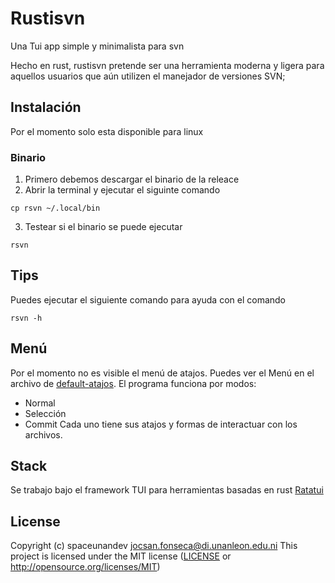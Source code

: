 # Rustisvn
Una Tui app simple y minimalista para svn

Hecho en rust, rustisvn pretende ser una herramienta moderna y 
ligera para aquellos usuarios que aún utilizen el manejador de versiones SVN;

## Instalación
Por el momento solo esta disponible para linux
### Binario
1. Primero debemos descargar el binario de la releace
2. Abrir la terminal y ejecutar el siguinte comando
```
cp rsvn ~/.local/bin
```
3. Testear si el binario se puede ejecutar
```
rsvn
```

## Tips
Puedes ejecutar el siguiente comando para ayuda con el comando
```
rsvn -h
```

## Menú
Por el momento no es visible el menú de atajos. Puedes ver el Menú en el archivo de [default-atajos]. 
El programa funciona por modos:
- Normal
- Selección
- Commit
Cada uno tiene sus atajos y formas de interactuar con los archivos.

[default-atajos]: ./default-atajos.md

## Stack
Se trabajo bajo el framework TUI para herramientas basadas en rust [Ratatui]

[Ratatui]: https://ratatui.rs

## License
Copyright (c) spaceunandev <jocsan.fonseca@di.unanleon.edu.ni>
This project is licensed under the MIT license ([LICENSE] or <http://opensource.org/licenses/MIT>)

[LICENSE]: ./LICENSE
